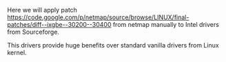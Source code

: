 Here we will apply patch https://code.google.com/p/netmap/source/browse/LINUX/final-patches/diff--ixgbe--30200--30400 from netmap manually to Intel drivers from Sourceforge.

This drivers provide huge benefits over standard vanilla drivers from Linux kernel. 
